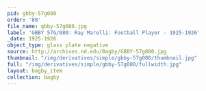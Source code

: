 ```yaml
---
pid: gbby-57g080
order: '80'
file_name: gbby-57g080.jpg
label: 'GBBY 57G/080: Ray Marelli: Football Player - 1925-1926'
_date: 1925-1926
object_type: glass plate negative
source: http://archives.nd.edu/Bagby/GBBY-57g080.jpg
thumbnail: "/img/derivatives/simple/gbby-57g080/thumbnail.jpg"
full: "/img/derivatives/simple/gbby-57g080/fullwidth.jpg"
layout: bagby_item
collection: bagby
---
```

